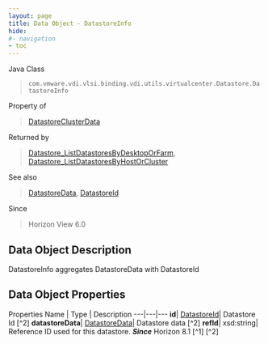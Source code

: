 ```yaml
---
layout: page
title: Data Object - DatastoreInfo
hide:
#- navigation
- toc
---
```






Java Class
> `com.vmware.vdi.vlsi.binding.vdi.utils.virtualcenter.Datastore.DatastoreInfo`

Property of
> [DatastoreClusterData](vdi.utils.virtualcenter.Datastore.DatastoreClusterData.md#field_detail)

Returned by
> [Datastore_ListDatastoresByDesktopOrFarm](vdi.utils.virtualcenter.Datastore.md#listDatastoresByDesktopOrFarm), [Datastore_ListDatastoresByHostOrCluster](vdi.utils.virtualcenter.Datastore.md#listDatastoresByHostOrCluster)

See also
> [DatastoreData](vdi.utils.virtualcenter.Datastore.DatastoreData.md), [DatastoreId](vdi.entity.DatastoreId.md)

Since
> Horizon View 6.0


## Data Object Description

DatastoreInfo aggregates DatastoreData with DatastoreId

## Data Object Properties
Properties
Name |  Type |  Description
---|---|---
**id**| [DatastoreId](vdi.entity.DatastoreId.md)|  Datastore Id [^2]
**datastoreData**| [DatastoreData](vdi.utils.virtualcenter.Datastore.DatastoreData.md)|  Datastore data [^2]
**refId**|  xsd:string|  Reference ID used for this datastore.  **_Since_** Horizon 8.1 [^1] [^2]


 
